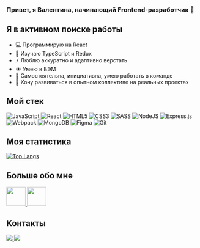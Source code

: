 ### Привет, я Валентина, начинающий Frontend-разработчик 👋

<!--
**ValLugovaia/ValLugovaia** is a ✨ _special_ ✨ repository because its `README.md` (this file) appears on your GitHub profile.

Here are some ideas to get you started:

- 🔭 I’m currently working on ...
- 🌱 I’m currently learning ...
- 👯 I’m looking to collaborate on ...
- 🤔 I’m looking for help with ...
- 💬 Ask me about ...
- 📫 How to reach me: ...
- 😄 Pronouns: ...
- ⚡ Fun fact: ...
-->

## Я в активном поиске работы
- :computer: Программирую на React
- :pencil: Изучаю TypeScript и Redux
- :zap: Люблю аккуратно и адаптивно верстать
- :sunny: Умею в БЭМ
- :raising_hand: Самостоятельна, инициативна, умею работать в команде
- :rocket: Хочу развиваться в опытном коллективе на реальных проектах

## Мой стек
![JavaScript](https://img.shields.io/badge/javascript-%23323330.svg?style=for-the-badge&logo=javascript&logoColor=%23F7DF1E)
![React](https://img.shields.io/badge/react-%2320232a.svg?style=for-the-badge&logo=react&logoColor=%2361DAFB)
![HTML5](https://img.shields.io/badge/html5-%23E34F26.svg?style=for-the-badge&logo=html5&logoColor=white)
![CSS3](https://img.shields.io/badge/css3-%231572B6.svg?style=for-the-badge&logo=css3&logoColor=white)
![SASS](https://img.shields.io/badge/SASS-hotpink.svg?style=for-the-badge&logo=SASS&logoColor=white)
![NodeJS](https://img.shields.io/badge/node.js-6DA55F?style=for-the-badge&logo=node.js&logoColor=white)
![Express.js](https://img.shields.io/badge/express.js-%23404d59.svg?style=for-the-badge&logo=express&logoColor=%2361DAFB)
![Webpack](https://img.shields.io/badge/webpack-%238DD6F9.svg?style=for-the-badge&logo=webpack&logoColor=black)
![MongoDB](https://img.shields.io/badge/MongoDB-%234ea94b.svg?style=for-the-badge&logo=mongodb&logoColor=white)
![Figma](https://img.shields.io/badge/figma-%23F24E1E.svg?style=for-the-badge&logo=figma&logoColor=white)
![Git](https://img.shields.io/badge/git-%23F05033.svg?style=for-the-badge&logo=git&logoColor=white)

## Моя статистика
[![Top Langs](https://github-readme-stats.vercel.app/api/top-langs/?username=ValLugovaia&layout=compact)](https://github.com/ValLugovaia/github-readme-stats)

## Больше обо мне
<a href="https://spb.hh.ru/resume/ab3d43e2ff0bba6f570039ed1f653331613747">
  <img src="https://hhcdn.ru/ichameleon/00181.png" height="50">
</a>
<a href="https://career.habr.com/vallugovaia">
  <img src="https://sun9-33.userapi.com/impg/mhwtpadWMIdJ4E_G3hOqAjBuhfIDa0DkCi3HtQ/QB-ibNz9EBA.jpg?size=537x240&quality=96&sign=ac0b5c09f97dc2da263360d1a266a1c7&type=share" height="50">
</a>

## Контакты
<a href="https://t.me/vaal_meadow">
  <img src="https://img.shields.io/badge/Telegram-2CA5E0?style=for-the-badge&logo=telegram&logoColor=white">
</a>
<a href="mailto:val.lugovaia@gmail.com">
  <img src="https://img.shields.io/badge/Gmail-D14836?style=for-the-badge&logo=gmail&logoColor=white">
</a>
